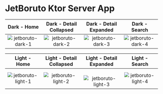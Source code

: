 # JetBoruto Ktor Server App


Dark - Home            |  Dark - Detail Collapsed |  Dark - Detail Expanded |  Dark - Search
:-------------------------:|:-------------------------:|:-------------------------:|:-------------------------: 
![jetboruto-dark-1](https://github.com/user-attachments/assets/288710eb-98aa-456d-9bb0-ce4bb184b310) | ![jetboruto-dark-2](https://github.com/user-attachments/assets/e6246325-2b57-46cc-9ecb-fa868143133a) | ![jetboruto-dark-3](https://github.com/user-attachments/assets/2d0fb3e9-5733-476e-9326-ba27d072d7af) | ![jetboruto-dark-4](https://github.com/user-attachments/assets/a3305a1d-3867-4daf-a763-f9469cc91578)

Light - Home            |  Light - Detail Collapsed |  Light - Detail Expanded |  Light - Search
:-------------------------:|:-------------------------:|:-------------------------:|:-------------------------: 
![jetboruto-light-1](https://github.com/user-attachments/assets/878cc5ab-ae6b-407e-bff9-eb6b6f192e47) | ![jetboruto-light-2](https://github.com/user-attachments/assets/8f0f636b-4cc9-477e-a95e-acb09cee00b1) | ![jetboruto-light-3](https://github.com/user-attachments/assets/7b54c3dc-dd16-4703-a355-f4aa9bca5d1e) | ![jetboruto-light-4](https://github.com/user-attachments/assets/f36c17ef-d07d-4b1d-9216-762c12e6dd53)





